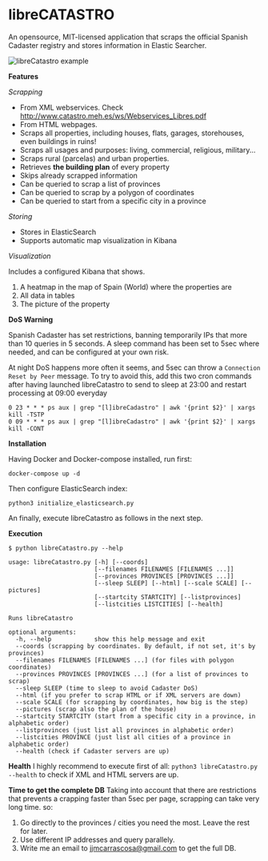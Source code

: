 # libreCATASTRO
An opensource, MIT-licensed application that scraps the official Spanish 
Cadaster registry and stores information in Elastic Searcher.

![libreCatastro example](https://drive.google.com/uc?export=view&id=1kisisDNmrQ5ZBWNzqnSzF0AsHu6-zS-P "libreCadsatro example")

**Features**

_Scrapping_
* From XML webservices. Check http://www.catastro.meh.es/ws/Webservices_Libres.pdf
* From HTML webpages.
* Scraps all properties, including houses, flats, garages, storehouses, even buildings in ruins!
* Scraps all usages and purposes: living, commercial, religious, military...
* Scraps rural (parcelas) and urban properties.
* Retrieves **the building plan** of every property
* Skips already scrapped information
* Can be queried to scrap a list of provinces
* Can be queried to scrap by a polygon of coordinates
* Can be queried to start from a specific city in a province

_Storing_
* Stores in ElasticSearch
* Supports automatic map visualization in Kibana

_Visualization_

Includes a configured Kibana that shows.
1) A heatmap in the map of Spain (World) where the properties are
2) All data in tables
3) The picture of the property

**DoS Warning**

Spanish Cadaster has set restrictions, banning temporarily IPs that more than 10 
queries in 5 seconds. A sleep command has been set to 5sec where needed, and can be configured
at your own risk.

At night DoS happens more often it seems, and 5sec can throw a `Connection Reset by Peer` message.
To try to avoid this, add this two cron commands after having launched libreCatastro
to send to sleep at 23:00 and restart processing at 09:00 everyday
```
0 23 * * * ps aux | grep "[l]ibreCadastro" | awk '{print $2}' | xargs kill -TSTP
0 09 * * * ps aux | grep "[l]ibreCadastro" | awk '{print $2}' | xargs kill -CONT
```


**Installation**

Having Docker and Docker-compose installed, run first:
```
docker-compose up -d 
```

Then configure ElasticSearch index:
```
python3 initialize_elasticsearch.py
```

An finally, execute libreCatastro as follows in the next step.

**Execution**
```
$ python libreCatastro.py --help

usage: libreCatastro.py [-h] [--coords]
                        [--filenames FILENAMES [FILENAMES ...]]
                        [--provinces PROVINCES [PROVINCES ...]]
                        [--sleep SLEEP] [--html] [--scale SCALE] [--pictures]
                        [--startcity STARTCITY] [--listprovinces]
                        [--listcities LISTCITIES] [--health]

Runs libreCatastro

optional arguments:
  -h, --help            show this help message and exit
  --coords (scrapping by coordinates. By default, if not set, it's by provinces)
  --filenames FILENAMES [FILENAMES ...] (for files with polygon coordinates)
  --provinces PROVINCES [PROVINCES ...] (for a list of provinces to scrap)
  --sleep SLEEP (time to sleep to avoid Cadaster DoS)
  --html (if you prefer to scrap HTML or if XML servers are down)
  --scale SCALE (for scrapping by coordinates, how big is the step)
  --pictures (scrap also the plan of the house)
  --startcity STARTCITY (start from a specific city in a province, in alphabetic order)
  --listprovinces (just list all provinces in alphabetic order)
  --listcities PROVINCE (just list all cities of a province in alphabetic order)
  --health (check if Cadaster servers are up)
 ```
 
**Health**
I highly recommend to execute first of all:
`python3 libreCatastro.py --health` to check if XML and HTML servers are up.

**Time to get the complete DB**
Taking into account that there are restrictions that prevents a crapping faster than 5sec per page,
scrapping can take very long time. so:
1) Go directly to the provinces / cities you need the most. Leave the rest for later.
2) Use different IP addresses and query parallely.
3) Write me an email to jjmcarrascosa@gmail.com to get the full DB.